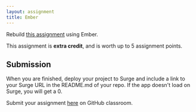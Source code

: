 ```yaml
---
layout: assignment
title: Ember
---
```


Rebuild [this assignment](/teaching/2019/assignments/client-side-routing) using Ember.

This assignment is __extra credit__, and is worth up to 5 assignment points.

## Submission

When you are finished, deploy your project to Surge and include a link to your Surge URL in the README.md of your repo. If 
the app doesn't load on Surge, you will get a 0.

Submit your assignment [here](https://classroom.github.com/a/NBNfc-Hp) on GitHub classroom.

